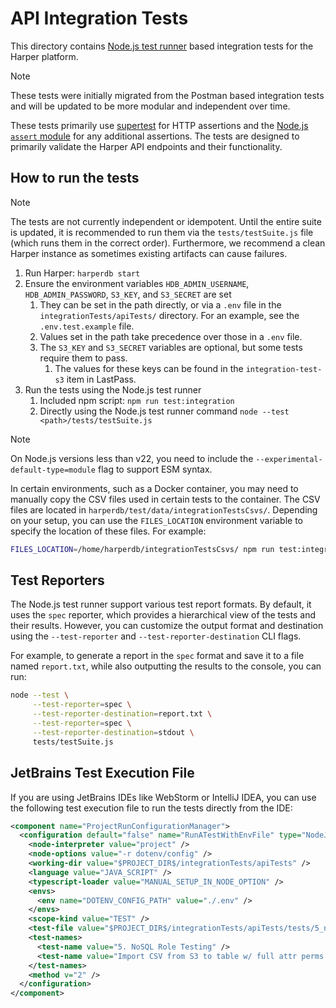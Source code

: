# API Integration Tests

This directory contains [Node.js test runner](https://nodejs.org/docs/latest/api/test.html) based integration tests for the Harper platform.

> [!Note]
> These tests were initially migrated from the Postman based integration tests and will be updated to be more modular and independent over time.

These tests primarily use [supertest](https://www.npmjs.com/package/supertest) for HTTP assertions and the [Node.js `assert` module](https://nodejs.org/docs/latest/api/assert.html) for any additional assertions. The tests are designed to primarily validate the Harper API endpoints and their functionality.

## How to run the tests

> [!Note]
> The tests are not currently independent or idempotent. Until the entire suite is updated, it is recommended to run them via the `tests/testSuite.js` file (which runs them in the correct order). Furthermore, we recommend a clean Harper instance as sometimes existing artifacts can cause failures.

1. Run Harper: `harperdb start`
2. Ensure the environment variables `HDB_ADMIN_USERNAME`, `HDB_ADMIN_PASSWORD`, `S3_KEY`, and `S3_SECRET` are set
   1. They can be set in the path directly, or via a `.env` file in the `integrationTests/apiTests/` directory. For an example, see the `.env.test.example` file.
   2. Values set in the path take precedence over those in a `.env` file.
   3. The `S3_KEY` and `S3_SECRET` variables are optional, but some tests require them to pass.
      1. The values for these keys can be found in the `integration-test-s3` item in LastPass.
3. Run the tests using the Node.js test runner
   1. Included npm script: `npm run test:integration`
   2. Directly using the Node.js test runner command `node --test <path>/tests/testSuite.js`

> [!Note]
> On Node.js versions less than v22, you need to include the `--experimental-default-type=module` flag to support ESM syntax.

In certain environments, such as a Docker container, you may need to manually copy the CSV files used in certain tests to the container. The CSV files are located in `harperdb/test/data/integrationTestsCsvs/`. Depending on your setup, you can use the `FILES_LOCATION` environment variable to specify the location of these files. For example:

```bash
FILES_LOCATION=/home/harperdb/integrationTestsCsvs/ npm run test:integration
```

## Test Reporters

The Node.js test runner support various test report formats. By default, it uses the `spec` reporter, which provides a hierarchical view of the tests and their results. However, you can customize the output format and destination using the `--test-reporter` and `--test-reporter-destination` CLI flags.

For example, to generate a report in the `spec` format and save it to a file named `report.txt`, while also outputting the results to the console, you can run:

```bash
node --test \
     --test-reporter=spec \
     --test-reporter-destination=report.txt \
     --test-reporter=spec \
     --test-reporter-destination=stdout \
     tests/testSuite.js
```

## JetBrains Test Execution File

If you are using JetBrains IDEs like WebStorm or IntelliJ IDEA, you can use the following test execution file to run the tests directly from the IDE:

```xml
<component name="ProjectRunConfigurationManager">
  <configuration default="false" name="RunATestWithEnvFile" type="NodeJsTestRunner">
    <node-interpreter value="project" />
    <node-options value="-r dotenv/config" />
    <working-dir value="$PROJECT_DIR$/integrationTests/apiTests" />
    <language value="JAVA_SCRIPT" />
    <typescript-loader value="MANUAL_SETUP_IN_NODE_OPTION" />
    <envs>
      <env name="DOTENV_CONFIG_PATH" value="./.env" />
    </envs>
    <scope-kind value="TEST" />
    <test-file value="$PROJECT_DIR$/integrationTests/apiTests/tests/5_noSqlRoleTesting.js" />
    <test-names>
      <test-name value="5. NoSQL Role Testing" />
      <test-name value="Import CSV from S3 to table w/ full attr perms - update" />
    </test-names>
    <method v="2" />
  </configuration>
</component>
```
